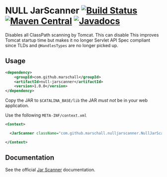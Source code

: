 NULL JarScanner [![Build Status](https://travis-ci.org/marschall/null-jarscanner.svg?branch=master)](https://travis-ci.org/marschall/null-jarscanner) [![Maven Central](https://maven-badges.herokuapp.com/maven-central/cz.jirutka.rsql/rsql-parser/badge.svg)](https://maven-badges.herokuapp.com/maven-central/com.github.marschall/null-jarscanner) [![Javadocs](https://www.javadoc.io/badge/com.github.marschall/null-jarscanner.svg)](https://www.javadoc.io/doc/com.github.marschall/null-jarscanner)
===============

Disables all ClassPath scanning by Tomcat. This can disable This improves Tomcat startup time but makes it no longer Servlet API Spec compliant since TLDs and `@HandlesTypes` are no longer picked up.

Usage
-----

```xml
<dependency>
    <groupId>com.github.marschall</groupId>
    <artifactId>null-jarscanner</artifactId>
    <version>1.0.0</version>
</dependency>
```

Copy the JAR to `$CATALINA_BASE/lib` the JAR *must not* be in your web application.

Use the following `META-INF/context.xml`

```xml
<Context>

  <JarScanner className="com.github.marschall.nulljarscanner.NullJarScanner" />

</Context>
```

Documentation
-------------
See the official [Jar Scanner](https://tomcat.apache.org/tomcat-9.0-doc/config/jar-scanner.html) documentation.
